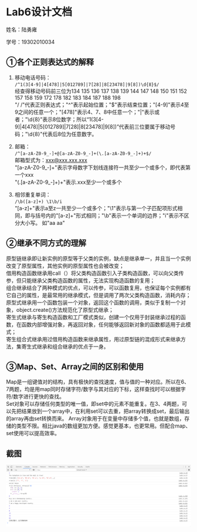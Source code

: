 # Lab6设计文档

姓名：陆勇雍

学号：19302010034

## ①各个正则表达式的解释

1. 移动电话号码：  
`/^1(3[4-9]|4[478]|5[012789]|7[28]|8[23478]|9[8])\d{8}$/ `  
经查得移动号码前三位为134 135 136 137 138 139 144 147 148 150 151 152 157 158 159 172 178 182 183 184 187 188 198  
"/ /"代表正则表达式；"^"表示起始位置；"$"表示结束位置；"[4-9]"表示4至9之间的任意一个；"[478]"表示4、7、8中任意一个；"|"表示或者；"\d{8}"表示8位数字；所以“1(3[4-9]|4[478]|5[012789]|7[28]|8[23478]|9[8])”代表前三位要属于移动号码；"\d{8}"代表后8位为任意数字。

2. 邮箱：  
`/^[a-zA-Z0-9_-]+@[a-zA-Z0-9_-]+(\.[a-zA-Z0-9_-]+)+$/`  
邮箱型式为：xxx@xxx.xxx.xxx  
"[a-zA-Z0-9_-]+"表示字母数字下划线连接符一共至少一个或多个，即代表第一个xxx  
"(\.[a-zA-Z0-9_-]+)+"表示.xxx至少一个或多个

3. 相邻重复单词：  
`/\b([a-z]+) \1\b/i`  
"[a-z]+"表示a至z一共至少一个或多个；"\1"表示与第一个子匹配项形式相同，即与括号内的"[a-z]+"形式相同；"\b"表示一个单词的边界；"i"表示不区分大小写。
如"aa aa"
## ②继承不同方式的理解
原型链继承即让新实例的原型等于父类的实例，缺点是继承单一，并且当一个实例改变了原型属性，其他实例的原型属性也会被改变；    
借用构造函数继承用call（）将父类构造函数引入子类构造函数，可以向父类传参，但只能继承父类构造函数的属性，无法实现构造函数的复用；    
组合继承结合了两种模式的优点，可以传参，可以函数复用，也保证每个实例都有它自己的属性，是最常用的继承模式，但是调用了两次父类构造函数，消耗内存；    
原型式继承用一个函数包装一个对象，返回这个函数的调用，类似于复制一个对象，object.create()方法规范化了原型式继承；    
寄生式继承与寄生构造函数和工厂模式类似，创建一个仅用于封装继承过程的函数，在函数内部增强对象，再返回对象，任何能够返回新对象的函数都适用于此模式；    
寄生组合式继承用过借用构造函数来继承属性，用过原型链的混成形式来继承方法，集寄生式继承和组合继承的优点于一身。


## ③Map、Set、Array之间的区别和使用
Map是一组键值对的结构，具有极快的查找速度，值与值的一种对应。所以在6、7两题，均是用map同时存储字符/数字与其对应的下标，这样查找时可以根据字符/数字进行更快的查找。  
Set对象可以存储任何类型的唯一值，即set中的元素不能重复。在3、4两题，可以先把结果放到一个array中，在利用set可以去重，把array转换成set，最后输出的array再由set转换而来。
Array对象用于在变量中存储多个值，也就是数组，存储的类型不限。相比java的数组更加方便。感觉更基本，也更常用。但配合map、set使用可以提高效率。


## 截图
![Image text](./img/console.png)
